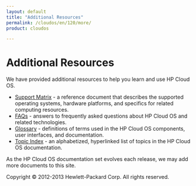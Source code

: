 ```yaml
---
layout: default
title: "Additional Resources"
permalink: /cloudos/en/120/more/
product: cloudos

---
```


# Additional Resources

We have provided additional resources to help you learn and use HP Cloud OS.

* [Support Matrix](/cloudos/en/120/supportmatrix/) - a reference document that describes the supported operating systems, hardware platforms, and specifics for related computing resources.
* [FAQs](/cloudos/en/120/faqs/) - answers to frequently asked questions about HP Cloud OS and related technologies.
* [Glossary](/cloudos/en/120/glossary/) - definitions of terms used in the HP Cloud OS components, user interfaces, and documentation.
* [Topic Index](/cloudos/en/120/topicindex/) - an alphabetized, hyperlinked list of topics in the HP Cloud OS documentation.  

As the HP Cloud OS documentation set evolves each release, we may add more documents to this site.  

Copyright &copy; 2012-2013 Hewlett-Packard Corp. All rights reserved.


